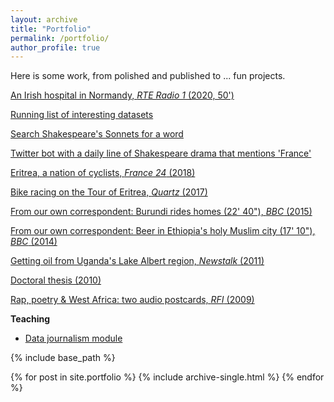```yaml
---
layout: archive
title: "Portfolio"
permalink: /portfolio/
author_profile: true
---
```


Here is some work, from polished and published to ... fun projects.

[An Irish hospital in Normandy, *RTE Radio 1* (2020, 50')](https://www.rte.ie/radio1/doconone/2020/0828/1161799-the-hospital-the-irish-shipped-to-france/)

[Running list of interesting datasets](https://docs.google.com/document/d/1jwWhnAXX1ctCH7C4Q3De6Za8PV5Xo61gCfeMVOeIUTg/edit?usp=sharing)

[Search Shakespeare's Sonnets for a word](https://wssonnets.herokuapp.com/)

[Twitter bot with a daily line of Shakespeare drama that mentions 'France'](https://twitter.com/france_via)

[Eritrea, a nation of cyclists, *France 24* (2018)](https://www.youtube.com/watch?v=0_9CY1EEwTk)

[Bike racing on the Tour of Eritrea, *Quartz* (2017)](https://qz.com/africa/1036533/eritreas-cycling-in-tour-of-eritrea-is-part-of-a-long-tradition-despite-its-isolation/)

[From our own correspondent: Burundi rides homes (22' 40"), *BBC* (2015)](https://www.bbc.co.uk/programmes/b04xkg79)

[From our own correspondent: Beer in Ethiopia's holy Muslim city (17' 10"), *BBC* (2014)](https://www.bbc.co.uk/sounds/play/b047w54x)

[Getting oil from Uganda's Lake Albert region, *Newstalk* (2011)](https://soundcloud.com/aodhanlutetiae/oil-exploration-in-ugandas)

[Doctoral thesis (2010)](https://aodhanlutetiae.github.io/files/Leroledelalfabeto1600-1650-ODONNELL-compressed.pdf)

[Rap, poetry & West Africa: two audio postcards, *RFI* (2009)](https://soundcloud.com/aodhanlutetiae/du-griot-au-slammeur-2)

**Teaching**

- [Data journalism module](https://github.com/aodhanlutetiae/data_journalism_jomec)

{% include base_path %}

{% for post in site.portfolio %}
  {% include archive-single.html %}
{% endfor %}
